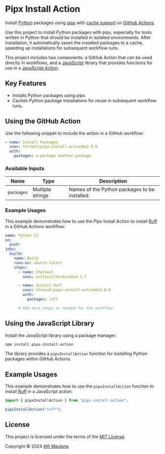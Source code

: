 # Pipx Install Action

Install [Python](https://www.python.org/) packages using [pipx](https://pipx.pypa.io/stable/) with [cache support](https://docs.github.com/en/actions/using-workflows/caching-dependencies-to-speed-up-workflows) on [GitHub Actions](https://github.com/features/actions).

Use this project to install Python packages with pipx, especially for tools written in Python that should be installed in isolated environments.
After installation, it automatically saves the installed packages to a cache, speeding up installations for subsequent workflow runs.

This project includes two components: a GitHub Action that can be used directly in workflows, and a [JavaScript](https://developer.mozilla.org/en-US/docs/Web/JavaScript) library that provides functions for use in a [JavaScript Action](https://docs.github.com/en/actions/sharing-automations/creating-actions/creating-a-javascript-action).

## Key Features

- Installs Python packages using pipx.
- Caches Python package installations for reuse in subsequent workflow runs.

## Using the GitHub Action

Use the following snippet to include the action in a GitHub workflow:

```yaml
- name: Install Packages
  uses: threeal/pipx-install-action@v2.0.0
  with:
    packages: a-package another-package
```

### Available Inputs

| Name       | Type             | Description                                   |
| ---------- | ---------------- | --------------------------------------------- |
| `packages` | Multiple strings | Names of the Python packages to be installed. |

### Example Usages

This example demonstrates how to use the Pipx Install Action to install [Ruff](https://pypi.org/project/ruff/) in a GitHub Actions workflow:

```yaml
name: Python CI
on:
  push:
jobs:
  build:
    name: Build
    runs-on: ubuntu-latest
    steps:
      - name: Checkout
        uses: actions/checkout@v4.1.7

      - name: Install Ruff
        uses: threeal/pipx-install-action@v2.0.0
        with:
          packages: ruff

      # Add more steps as needed for the workflow
```

## Using the JavaScript Library

Install the JavaScript library using a package manager:

```bash
npm install pipx-install-action
```

The library provides a `pipxInstallAction` function for installing Python packages within GitHub Actions.

## Example Usages

This example demonstrates how to use the `pipxInstallAction` function to install [Ruff](https://pypi.org/project/ruff/) in a JavaScript action:

```js
import { pipxInstallAction } from "pipx-install-action";

pipxInstallAction("ruff");
```

## License

This project is licensed under the terms of the [MIT License](./LICENSE).

Copyright © 2024 [Alfi Maulana](https://github.com/threeal/)
